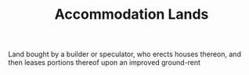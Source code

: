 ---
title: Accommodation Lands
letter: A
permalink: "/definitions/bld-accommodation-lands.html"
body: Land bought by a builder or speculator, who erects houses thereon, and then
  leases portions thereof upon an improved ground-rent
published_at: '2018-07-07'
source: Black's Law Dictionary 2nd Ed (1910)
layout: post
---
